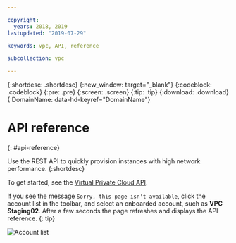 ```yaml
---

copyright:
  years: 2018, 2019
lastupdated: "2019-07-29"

keywords: vpc, API, reference

subcollection: vpc

---
```


{:shortdesc: .shortdesc}
{:new_window: target="_blank"}
{:codeblock: .codeblock}
{:pre: .pre}
{:screen: .screen}
{:tip: .tip}
{:download: .download}
{:DomainName: data-hd-keyref="DomainName"}

# API reference
{: #api-reference}

Use the REST API to quickly provision instances with high network performance.
{:shortdesc}

To get started, see the [Virtual Private Cloud API](https://{DomainName}/apidocs/vpc).

If you see the message `Sorry, this page isn't available`, click the account list in the toolbar, and select an onboarded account, such as **VPC Staging02**. After a few seconds the page refreshes and displays the API reference.
{: tip}

![Account list](vpc-staging02.png "Account list")
